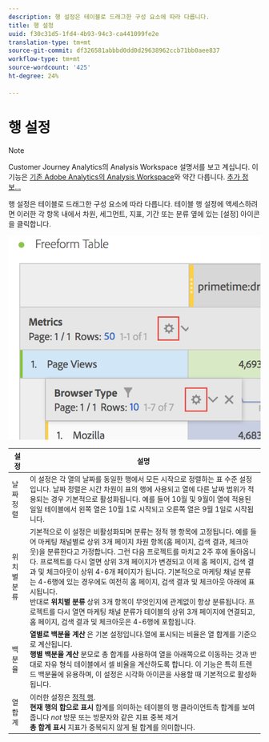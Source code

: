 ```yaml
---
description: 행 설정은 테이블로 드래그한 구성 요소에 따라 다릅니다.
title: 행 설정
uuid: f30c31d5-1fd4-4b93-94c3-ca441099fe2e
translation-type: tm+mt
source-git-commit: df326581abbbd0dd0d29638962ccb71bb0aee837
workflow-type: tm+mt
source-wordcount: '425'
ht-degree: 24%

---
```



# 행 설정

>[!NOTE]
>
>Customer Journey Analytics의 Analysis Workspace 설명서를 보고 계십니다. 이 기능은 [기존 Adobe Analytics의 Analysis Workspace](https://docs.adobe.com/content/help/ko-KR/analytics/analyze/analysis-workspace/home.html)와 약간 다릅니다. [추가 정보...](/help/getting-started/cja-aa.md)

행 설정은 테이블로 드래그한 구성 요소에 따라 다릅니다. 테이블 행 설정에 액세스하려면 이러한 각 항목 내에서 차원, 세그먼트, 지표, 기간 또는 분류 옆에 있는 [설정] 아이콘을 클릭합니다.

![](assets/row-settings.png)

| 설정 | 설명 |
|--- |--- |
| 날짜 정렬 | 이 설정은 각 열의 날짜를 동일한 행에서 모든 시작으로 정렬하는 표 수준 설정입니다. 날짜 정렬은 시간 차원이 표의 행에 사용되고 열에 다른 날짜 범위가 적용되는 경우 기본적으로 활성화됩니다. 예를 들어 10월 및 9월이 열에 적용된 일일 테이블에서 왼쪽 열은 10월 1로 시작되고 오른쪽 열은 9월 1일로 시작됩니다. |
| 위치별 분류 | 기본적으로 이 설정은 비활성화되며 분류는 정적 행 항목에 고정됩니다. 예를 들어 마케팅 채널별로 상위 3개 페이지 차원 항목(홈 페이지, 검색 결과, 체크아웃)을 분류한다고 가정합니다. 그런 다음 프로젝트를 마치고 2주 후에 돌아옵니다. 프로젝트를 다시 열면 상위 3개 페이지가 변경되고 이제 홈 페이지, 검색 결과 및 체크아웃이 상위 4-6개 페이지가 됩니다. 기본적으로 마케팅 채널 분류는 4-6행에 있는 경우에도 여전히 홈 페이지, 검색 결과 및 체크아웃 아래에 표시됩니다. <br> 반대로 **위치별 분류** 상위 3개 항목이 무엇인지에 관계없이 항상 분류됩니다. 프로젝트를 다시 열면 마케팅 채널 분류가 테이블의 상위 3개 페이지에 연결되고, 홈 페이지, 검색 결과 및 체크아웃은 4-6행에 포함됩니다. |
| 백분율 | **열별로 백분율 계산** 은 기본 설정입니다.열에 표시되는 비율은 열 합계를 기준으로 계산됩니다. <br>**행별 백분율 계산** 분모로 총 합계를 사용하여 열을 아래쪽으로 이동하는 것과 반대로 자유 형식 테이블에서 셀 비율을 계산하도록 합니다. 이 기능은 특히 트렌드 백분율에 유용하며, 이 설정은 시각화 아이콘을 사용할 때 기본적으로 활성화됩니다. |
| 열 합계 | 이러한 설정은 [정적 행](manual-vs-dynamic-rows.md). <br> **현재 행의 합으로 표시** 합계를 의미하는 테이블의 행 클라이언트측 합계를 보여 줍니다 *not* 방문 또는 방문자와 같은 지표 중복 제거 <br> **총 합계 표시** 지표가 중복되지 않게 될 합계를 의미합니다. |
